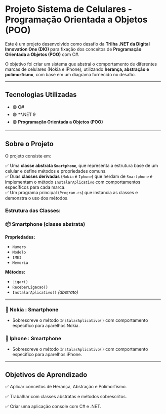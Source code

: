 # Projeto Sistema de Celulares - Programação Orientada a Objetos (POO)

Este é um projeto desenvolvido como desafio da **Trilha .NET da Digital Innovation One (DIO)** para fixação dos conceitos de **Programação Orientada a Objetos (POO)** com C#.  

O objetivo foi criar um sistema que abstrai o comportamento de diferentes marcas de celulares (Nokia e iPhone), utilizando **herança, abstração e polimorfismo**, com base em um diagrama fornecido no desafio.

---

## Tecnologias Utilizadas

- 🟣 **C#**
- 🟣 **.NET 9
- 🟣 **Programação Orientada a Objetos (POO)**

---

## Sobre o Projeto

O projeto consiste em:  

✅ Uma **classe abstrata `Smartphone`**, que representa a estrutura base de um celular e define métodos e propriedades comuns.  
✅ Duas **classes derivadas** (`Nokia` e `Iphone`) que herdam de `Smartphone` e implementam o método `InstalarAplicativo` com comportamentos específicos para cada marca.  
✅ Um programa principal (`Program.cs`) que instancia as classes e demonstra o uso dos métodos.  

### Estrutura das Classes:
### 📦 Smartphone (classe abstrata)

**Propriedades:**
- `Numero`
- `Modelo`
- `IMEI`
- `Memoria`

**Métodos:**
- `Ligar()`
- `ReceberLigacao()`
- `InstalarAplicativo()` _(abstrato)_

---

### 📱 Nokia : Smartphone
- Sobrescreve o método `InstalarAplicativo()` com comportamento específico para aparelhos Nokia.

### 📱 Iphone : Smartphone
- Sobrescreve o método `InstalarAplicativo()` com comportamento específico para aparelhos iPhone.

---
## Objetivos de Aprendizado
✅ Aplicar conceitos de Herança, Abstração e Polimorfismo.

✅ Trabalhar com classes abstratas e métodos sobrescritos.

✅ Criar uma aplicação console com C# e .NET.
